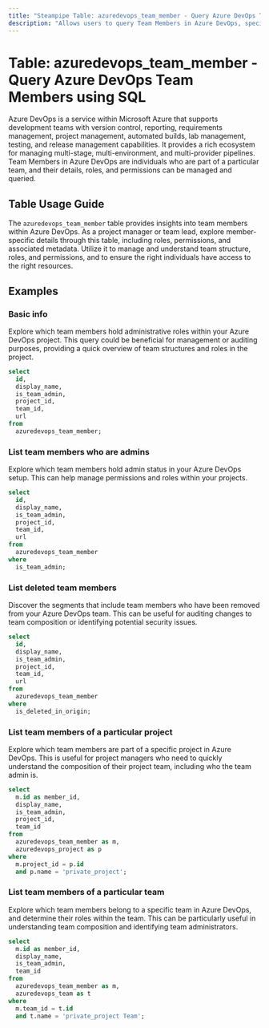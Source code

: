 ```yaml
---
title: "Steampipe Table: azuredevops_team_member - Query Azure DevOps Team Members using SQL"
description: "Allows users to query Team Members in Azure DevOps, specifically the members' details, providing insights into team structure and roles."
---
```


# Table: azuredevops_team_member - Query Azure DevOps Team Members using SQL

Azure DevOps is a service within Microsoft Azure that supports development teams with version control, reporting, requirements management, project management, automated builds, lab management, testing, and release management capabilities. It provides a rich ecosystem for managing multi-stage, multi-environment, and multi-provider pipelines. Team Members in Azure DevOps are individuals who are part of a particular team, and their details, roles, and permissions can be managed and queried.

## Table Usage Guide

The `azuredevops_team_member` table provides insights into team members within Azure DevOps. As a project manager or team lead, explore member-specific details through this table, including roles, permissions, and associated metadata. Utilize it to manage and understand team structure, roles, and permissions, and to ensure the right individuals have access to the right resources.

## Examples

### Basic info
Explore which team members hold administrative roles within your Azure DevOps project. This query could be beneficial for management or auditing purposes, providing a quick overview of team structures and roles in the project.

```sql
select
  id,
  display_name,
  is_team_admin,
  project_id,
  team_id,
  url
from
  azuredevops_team_member;
```

### List team members who are admins
Explore which team members hold admin status in your Azure DevOps setup. This can help manage permissions and roles within your projects.

```sql
select
  id,
  display_name,
  is_team_admin,
  project_id,
  team_id,
  url
from
  azuredevops_team_member
where
  is_team_admin;
```

### List deleted team members
Discover the segments that include team members who have been removed from your Azure DevOps team. This can be useful for auditing changes to team composition or identifying potential security issues.

```sql
select
  id,
  display_name,
  is_team_admin,
  project_id,
  team_id,
  url
from
  azuredevops_team_member
where
  is_deleted_in_origin;
```

### List team members of a particular project
Explore which team members are part of a specific project in Azure DevOps. This is useful for project managers who need to quickly understand the composition of their project team, including who the team admin is.

```sql
select
  m.id as member_id,
  display_name,
  is_team_admin,
  project_id,
  team_id
from
  azuredevops_team_member as m,
  azuredevops_project as p
where
  m.project_id = p.id
  and p.name = 'private_project';
```

### List team members of a particular team
Explore which team members belong to a specific team in Azure DevOps, and determine their roles within the team. This can be particularly useful in understanding team composition and identifying team administrators.

```sql
select
  m.id as member_id,
  display_name,
  is_team_admin,
  team_id
from
  azuredevops_team_member as m,
  azuredevops_team as t
where
  m.team_id = t.id
  and t.name = 'private_project Team';
```
